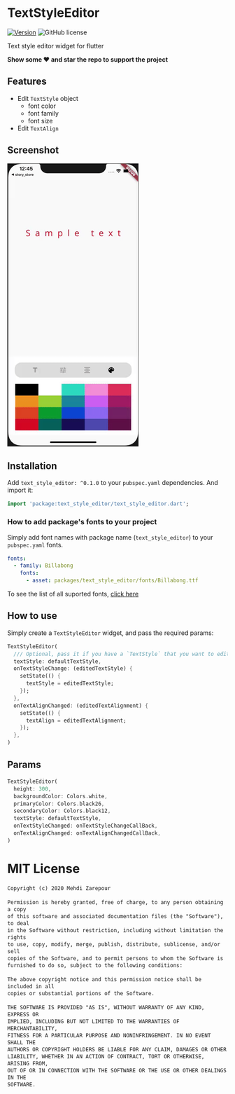 # TextStyleEditor

[![Version](https://img.shields.io/pub/v/text_style_editor.svg)](https://pub.dev/packages/text_style_editor)
![GitHub license](https://img.shields.io/badge/license-MIT-blue.svg?style=flat)

Text style editor widget for flutter

**Show some ❤️ and star the repo to support the project**

## Features

- Edit `TextStyle` object
  - font color
  - font family
  - font size
- Edit `TextAlign`

## Screenshot

![Image of Yaktocat](https://raw.githubusercontent.com/mehdizarepour/assets/master/images/text-style-editor-screenshot.gif)


## Installation

Add `text_style_editor: ^0.1.0` to your `pubspec.yaml` dependencies. And import it:

```dart
import 'package:text_style_editor/text_style_editor.dart';
```

### How to add package's fonts to your project

Simply add font names with package name (`text_style_editor`) to your `pubspec.yaml` fonts.

```yaml
fonts:
  - family: Billabong
    fonts:
      - asset: packages/text_style_editor/fonts/Billabong.ttf
```

To see the list of all suported fonts, [click here](https://github.com/mehdizarepour/text_style_editor/tree/master/lib/fonts)

## How to use

Simply create a `TextStyleEditor` widget, and pass the required params:

```dart
TextStyleEditor(
  /// Optional, pass it if you have a `TextStyle` that you want to edit it.
  textStyle: defaultTextStyle,
  onTextStyleChange: (editedTextStyle) {
    setState(() {
      textStyle = editedTextStyle;
    });
  },
  onTextAlignChanged: (editedTextAlignment) {
    setState(() {
      textAlign = editedTextAlignment;
    });
  },
)
```

## Params

```dart
TextStyleEditor(
  height: 300,
  backgroundColor: Colors.white,
  primaryColor: Colors.black26,
  secondaryColor: Colors.black12,
  textStyle: defaultTextStyle,
  onTextStyleChanged: onTextStyleChangeCallBack,
  onTextAlignChanged: onTextAlignChangedCallBack,
)
```

# MIT License

```
Copyright (c) 2020 Mehdi Zarepour

Permission is hereby granted, free of charge, to any person obtaining a copy
of this software and associated documentation files (the "Software"), to deal
in the Software without restriction, including without limitation the rights
to use, copy, modify, merge, publish, distribute, sublicense, and/or sell
copies of the Software, and to permit persons to whom the Software is
furnished to do so, subject to the following conditions:

The above copyright notice and this permission notice shall be included in all
copies or substantial portions of the Software.

THE SOFTWARE IS PROVIDED "AS IS", WITHOUT WARRANTY OF ANY KIND, EXPRESS OR
IMPLIED, INCLUDING BUT NOT LIMITED TO THE WARRANTIES OF MERCHANTABILITY,
FITNESS FOR A PARTICULAR PURPOSE AND NONINFRINGEMENT. IN NO EVENT SHALL THE
AUTHORS OR COPYRIGHT HOLDERS BE LIABLE FOR ANY CLAIM, DAMAGES OR OTHER
LIABILITY, WHETHER IN AN ACTION OF CONTRACT, TORT OR OTHERWISE, ARISING FROM,
OUT OF OR IN CONNECTION WITH THE SOFTWARE OR THE USE OR OTHER DEALINGS IN THE
SOFTWARE.
```

